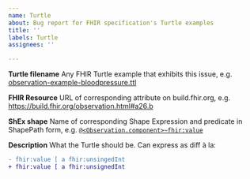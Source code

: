 ```yaml
---
name: Turtle
about: Bug report for FHIR specification's Turtle examples
title: ''
labels: Turtle
assignees: ''

---
```


**Turtle filename**
Any FHIR Turtle example that exhibits this issue, e.g. [observation-example-bloodpressure.ttl](https://build.fhir.org/observation-example-bloodpressure.ttl.html)

**FHIR Resource**
URL of corresponding attribute on build.fhir.org, e.g. https://build.fhir.org/observation.html#a26.b

**ShEx shape**
Name of corresponding Shape Expression and predicate in ShapePath form, e.g. [`@<Observation.component>~fhir:value`](https://build.fhir.org/observation.shex.html)

**Description**
What the Turtle should be. Can express as diff à la:
``` diff
- fhir:value [ a fhir:unsingedInt
+ fhir:value [ a fhir:unsignedInt
```
